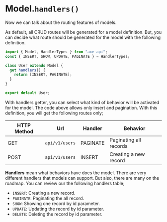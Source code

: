 # Model.`handlers()`

Now we can talk about the routing features of models.

As default, all CRUD routes will be generated for a model definition. But, you can decide what route should be generated for the model with the following definition.

```ts
import { Model, HandlerTypes } from "axe-api";
const { INSERT, SHOW, UPDATE, PAGINATE } = HandlerTypes;

class User extends Model {
  get handlers() {
    return [INSERT, PAGINATE];
  }
}

export default User;
```

With handlers getter, you can select what kind of behavior will be activated for the model. The code above allows only insert and pagination. With this definition, you will get the following routes only;

| HTTP Method | Url            | Handler  | Behavior               |
| ----------- | -------------- | -------- | ---------------------- |
| GET         | `api/v1/users` | PAGINATE | Paginating all records |
| POST        | `api/v1/users` | INSERT   | Creating a new record  |

**Handlers** mean what behaviors have does the model. There are very different handlers that models can support. But also, there are many on the roadmap. You can review our the following handlers table;

- `INSERT`: Creating a new record.
- `PAGINATE`: Paginating the all record.
- `SHOW`: Showing one record by id parameter.
- `UPDATE`: Updating the record by id parameter.
- `DELETE`: Deleting the record by id parameter.
